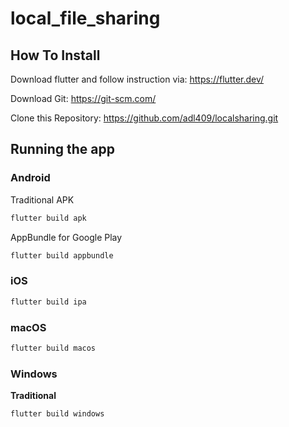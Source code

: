 # local_file_sharing

## How To Install

Download flutter and follow instruction via: https://flutter.dev/

Download Git: https://git-scm.com/

Clone this Repository: https://github.com/adl409/localsharing.git

## Running the app

### Android

Traditional APK

```bash
flutter build apk
```

AppBundle for Google Play

```bash
flutter build appbundle
```

### iOS

```bash
flutter build ipa
```

### macOS

```bash
flutter build macos
```

### Windows

**Traditional**

```bash
flutter build windows
```
